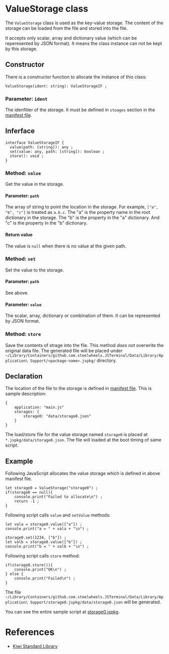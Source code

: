 # ValueStorage class
The `ValueStorage` class is used as the key-value storage.
The content of the storage can be loaded from the file
and stored into the file. 

It accepts only scalar, array and dictionary value (which can be reperesented by JSON format).
It means the class instance can not be kept by this storage.

## Constructor
There is a constructor function to allocate the instance of this class:
````
ValueStorage(ident: string): ValueStorageIF ;
````

### Parameter: `ident`
The idenfitier of the storage. It must be defined in `stoages` section in the [manifest file](https://github.com/steelwheels/JSTools/blob/master/Document/jspkg.md).

## Inferface
````
interface ValueStorageIF {
  value(path: [string]): any ;
  set(value: any, path: [string]): boolean ;
  store(): void ;
}
````
### Method: `value`
Get the value in the storage.

#### Parameter: `path`
The array of string to point the location in the storage.
For example,  `["a", "b", "c"]` is treated as `a.b.c`.
The "a" is the property name in the root dictionary in the storage. The "b" is the property in the "a" dictionary.
And "c" is the property in the "b" dictionary.

#### Return value
The value is `null` when there is no value at the given path.

### Method: `set`
Set the value to the storage. 

#### Parameter: `path`
See above.

#### Parameter: `value`
The scalar, array, dictionary or combination of them.
It can be represented by JSON format.

### Method: `store`
Save the contents of strage into the file. This method *does not* overwrite the original data file. The generated file will be placed under `~/Library/Containers/github.com.steelwheels.JSTerminal/Data/Library/Application\ Support/<package-name>.jspkg/` directory.

## Declaration
The location of the file to the storage is defined in [manifest file](https://github.com/steelwheels/JSTools/blob/master/Document/jspkg.md). This is sample description:
````
{
	application: "main.js"
	storages: {
		storage0: "data/storage0.json"
	}
}
````
The load/store file for the value storage named `storage0` is placed at `*.jspkg/data/storage0.json`. The file will loaded at the boot timing of same script.

## Example
Following JavaScript allocates the value storage which is defined in above manifest file.
````
let storage0 = ValueStorage("storage0") ;
if(storage0 == null){
	console.print("Failed to allocate\n") ;
	return -1 ;
}
````
Following script calls `value` and `setValue` methods:
````
let vala = storage0.value(["a"]) ;
console.print("a = " + vala + "\n") ;

storage0.set(1234, ["b"]) ;
let valb = storage0.value(["b"]) ;
console.print("b = " + valb + "\n") ;
````
Following script calls `store` method:
````
if(storage0.store()){
	console.print("OK\n") ;
} else {
	console.print("Failed\n") ;
}
````
The file `~/Library/Containers/github.com.steelwheels.JSTerminal/Data/Library/Application\ Support/storage0.jspkg/data/storage0.json` will be generated.

You can see the entire sample script at [storage0.jspkg](https://github.com/steelwheels/JSTerminal/tree/master/Resource/Sample/storage0.jspkg).

# References
* [Kiwi Standard Library](https://github.com/steelwheels/KiwiScript/blob/master/KiwiLibrary/Document/Library.md)

